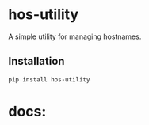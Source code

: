 # hos-utility

A simple utility for managing hostnames.

## Installation

```bash
pip install hos-utility
```
   

   # docs: 

   
   





